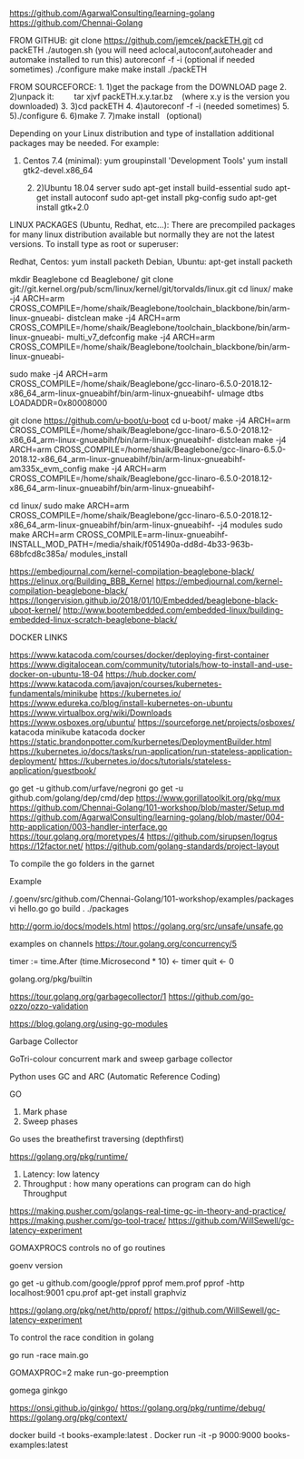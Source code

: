 https://github.com/AgarwalConsulting/learning-golang
https://github.com/Chennai-Golang




FROM GITHUB:
git clone https://github.com/jemcek/packETH.git
cd packETH
./autogen.sh (you will need aclocal,autoconf,autoheader and automake installed to run this)
autoreconf -f -i (optional if needed sometimes)
./configure
make
make install
./packETH

FROM SOURCEFORCE:
    1. 1)get the package from the DOWNLOAD page
    2. 2)unpack it: 
        tar xjvf packETH.x.y.tar.bz    (where x.y is the version you downloaded)
    3. 3)cd packETH
    4. 4)autoreconf -f -i (needed sometimes)
    5. 5)./configure
    6. 6)make 
    7. 7)make install   (optional)

Depending on your Linux distribution and type of installation additional packages may be needed. For example:

1) Centos 7.4 (minimal):
yum groupinstall 'Development Tools'
yum install gtk2-devel.x86_64

    2. 2)Ubuntu 18.04 server
sudo apt-get install build-essential
sudo apt-get install autoconf
sudo apt-get install pkg-config
sudo apt-get install gtk+2.0


LINUX PACKAGES (Ubuntu, Redhat, etc...): 
There are precompiled packages for many linux distribution available but normally they are not the latest versions. To install type as root or superuser:

Redhat, Centos: yum install packeth
Debian, Ubuntu: apt-get install packeth



mkdir Beaglebone
cd Beaglebone/
git clone git://git.kernel.org/pub/scm/linux/kernel/git/torvalds/linux.git
cd linux/
make -j4 ARCH=arm CROSS_COMPILE=/home/shaik/Beaglebone/toolchain_blackbone/bin/arm-linux-gnueabi-  distclean
make -j4 ARCH=arm CROSS_COMPILE=/home/shaik/Beaglebone/toolchain_blackbone/bin/arm-linux-gnueabi-  multi_v7_defconfig
 make -j4 ARCH=arm CROSS_COMPILE=/home/shaik/Beaglebone/toolchain_blackbone/bin/arm-linux-gnueabi-

sudo make -j4 ARCH=arm CROSS_COMPILE=/home/shaik/Beaglebone/gcc-linaro-6.5.0-2018.12-x86_64_arm-linux-gnueabihf/bin/arm-linux-gnueabihf- uImage dtbs LOADADDR=0x80008000 

git clone https://github.com/u-boot/u-boot
cd u-boot/
make -j4 ARCH=arm CROSS_COMPILE=/home/shaik/Beaglebone/gcc-linaro-6.5.0-2018.12-x86_64_arm-linux-gnueabihf/bin/arm-linux-gnueabihf- distclean
make -j4 ARCH=arm CROSS_COMPILE=/home/shaik/Beaglebone/gcc-linaro-6.5.0-2018.12-x86_64_arm-linux-gnueabihf/bin/arm-linux-gnueabihf- am335x_evm_config
make -j4 ARCH=arm CROSS_COMPILE=/home/shaik/Beaglebone/gcc-linaro-6.5.0-2018.12-x86_64_arm-linux-gnueabihf/bin/arm-linux-gnueabihf-

cd linux/
sudo make ARCH=arm CROSS_COMPILE=/home/shaik/Beaglebone/gcc-linaro-6.5.0-2018.12-x86_64_arm-linux-gnueabihf/bin/arm-linux-gnueabihf- -j4 modules
sudo make ARCH=arm CROSS_COMPILE=arm-linux-gnueabihf- INSTALL_MOD_PATH=/media/shaik/f051490a-dd8d-4b33-963b-68bfcd8c385a/ modules_install


https://embedjournal.com/kernel-compilation-beaglebone-black/
https://elinux.org/Building_BBB_Kernel
https://embedjournal.com/kernel-compilation-beaglebone-black/
https://longervision.github.io/2018/01/10/Embedded/beaglebone-black-uboot-kernel/
http://www.bootembedded.com/embedded-linux/building-embedded-linux-scratch-beaglebone-black/




DOCKER LINKS

https://www.katacoda.com/courses/docker/deploying-first-container
https://www.digitalocean.com/community/tutorials/how-to-install-and-use-docker-on-ubuntu-18-04
https://hub.docker.com/
https://www.katacoda.com/javajon/courses/kubernetes-fundamentals/minikube
https://kubernetes.io/
https://www.edureka.co/blog/install-kubernetes-on-ubuntu
https://www.virtualbox.org/wiki/Downloads
https://www.osboxes.org/ubuntu/
https://sourceforge.net/projects/osboxes/
katacoda minikube
katacoda docker
https://static.brandonpotter.com/kurbernetes/DeploymentBuilder.html
https://kubernetes.io/docs/tasks/run-application/run-stateless-application-deployment/
https://kubernetes.io/docs/tutorials/stateless-application/guestbook/



go get -u github.com/urfave/negroni 
go get -u github.com/golang/dep/cmd/dep
https://www.gorillatoolkit.org/pkg/mux
https://github.com/Chennai-Golang/101-workshop/blob/master/Setup.md
https://github.com/AgarwalConsulting/learning-golang/blob/master/004-http-application/003-handler-interface.go
https://tour.golang.org/moretypes/4
https://github.com/sirupsen/logrus
https://12factor.net/
https://github.com/golang-standards/project-layout

To compile the go folders in the garnet

Example

/.goenv/src/github.com/Chennai-Golang/101-workshop/examples/packages
vi hello.go
go build .
./packages

http://gorm.io/docs/models.html
https://golang.org/src/unsafe/unsafe.go

examples on channels
https://tour.golang.org/concurrency/5

timer := time.After
(time.Microsecond * 10) <- timer
quit <- 0

golang.org/pkg/builtin

https://tour.golang.org/garbagecollector/1
https://github.com/go-ozzo/ozzo-validation



https://blog.golang.org/using-go-modules

Garbage Collector

GoTri-colour concurrent mark and sweep garbage collector

Python uses GC and ARC (Automatic Reference Coding)

GO 

1) Mark phase
2) Sweep phases

Go uses the breathefirst traversing (depthfirst)

https://golang.org/pkg/runtime/

1) Latency: low latency
2) Throughput : how many operations can program can do
high Throughput

https://making.pusher.com/golangs-real-time-gc-in-theory-and-practice/
https://making.pusher.com/go-tool-trace/
https://github.com/WillSewell/gc-latency-experiment


GOMAXPROCS controls no of go routines

goenv version


go get -u github.com/google/pprof
pprof mem.prof
pprof -http localhost:9001 cpu.prof
apt-get install graphviz

https://golang.org/pkg/net/http/pprof/
https://github.com/WillSewell/gc-latency-experiment


To control the race condition in golang

go run -race main.go

GOMAXPROC=2 make run-go-preemption

gomega
ginkgo

https://onsi.github.io/ginkgo/
https://golang.org/pkg/runtime/debug/
https://golang.org/pkg/context/


docker build -t  books-example:latest .
Docker run -it -p 9000:9000 books-examples:latest





